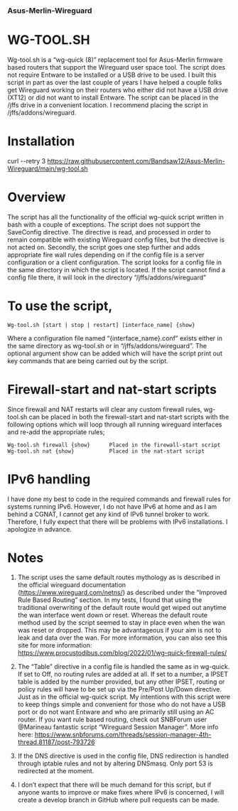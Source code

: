 ### Asus-Merlin-Wireguard
 
# WG-TOOL.SH

Wg-tool.sh is a “wg-quick (8)” replacement tool for Asus-Merlin firmware based routers that support the Wireguard user space tool.  The script does not require Entware to be installed or a USB drive to be used.
I built this script in part as over the last couple of years I have helped a couple folks get Wireguard working on their routers who either did not have a USB drive (XT12) or did not want to install Entware.
The script can be placed in the /jffs drive in a convenient location.  I recommend placing the script in /jffs/addons/wireguard. 

# Installation

curl --retry 3 https://raw.githubusercontent.com/Bandsaw12/Asus-Merlin-Wireguard/main/wg-tool.sh

# Overview

The script has all the functionality of the official wg-quick script written in bash with a couple of exceptions.  The script does not support the SaveConfig directive.  The directive is read, and processed in order to remain compatible with existing Wireguard config files, but the directive is not acted on.  Secondly, the script goes one step further and adds appropriate fire wall rules depending on if the config file is a server configuration or a client configuration.
The script looks for a config file in the same directory in which the script is located.  If the script cannot find a config file there, it will look in the directory “/jffs/addons/wireguard”

# To use the script,

    Wg-tool.sh [start | stop | restart] [interface_name] {show}

Where a configuration file named “{interface_name}.conf” exists either in the same directory as wg-tool.sh or in “/jffs/addons/wireguard”.
The optional argument show can be added which will have the script print out key commands that are being carried out by the script.

# Firewall-start and nat-start scripts

Since firewall and NAT restarts will clear any custom firewall rules, wg-tool.sh can be placed in both the firewall-start and nat-start scripts with the following options which will loop through all running wireguard interfaces and re-add the appropriate rules;

    Wg-tool.sh firewall {show}		Placed in the firewall-start script
    Wg-tool.sh nat {show}			Placed in the nat-start script

# IPv6 handling

I have done my best to code in the required commands and firewall rules for systems running IPv6.  However, I do not have IPv6 at home and as I am behind a CGNAT, I cannot get any kind of IPv6 tunnel broker to work.  Therefore, I fully expect that there will be problems with IPv6 installations.  I apologize in advance.

# Notes

1.	The script uses the same default routes mythology as is described in the official wireguard documentation (https://www.wireguard.com/netns/) as described under the “Improved Rule Based Routing” section.  In my tests, I found that using the traditional overwriting of the default route would get wiped out anytime the wan interface went down or reset.  Whereas the default route method used by the script seemed to stay in place even when the wan was reset or dropped.  This may be advantageous if your aim is not to leak and data over the wan.  For more information, you can also see this site for more information: https://www.procustodibus.com/blog/2022/01/wg-quick-firewall-rules/

2.	The “Table” directive in a config file is handled the same as in wg-quick.  If set to Off,  no routing rules are added at all.  If set to a number, a IPSET table is added by the number provided, but any other IPSET, routing or policy rules will have to be set up via the Pre/Post Up/Down directive.  Just as in the official wg-quick script.  My intentions with this script were to keep things simple and convenient for those who do not have a USB port or do not want Entware and who are primarily still using an AC router.  If you want rule based routing, check out SNBForum user @Marineau fantastic script “Wireguard Session Manager”.  More info here: https://www.snbforums.com/threads/session-manager-4th-thread.81187/post-793726

3.	If the DNS directive is used in the config file, DNS redirection is handled through iptable rules and not by altering DNSmasq.  Only port 53 is redirected at the moment.

4.	I don’t expect that there will be much demand for this script, but if anyone wants to improve or make fixes where IPv6 is concerned, I will create a develop branch in GitHub where pull requests can be made.
